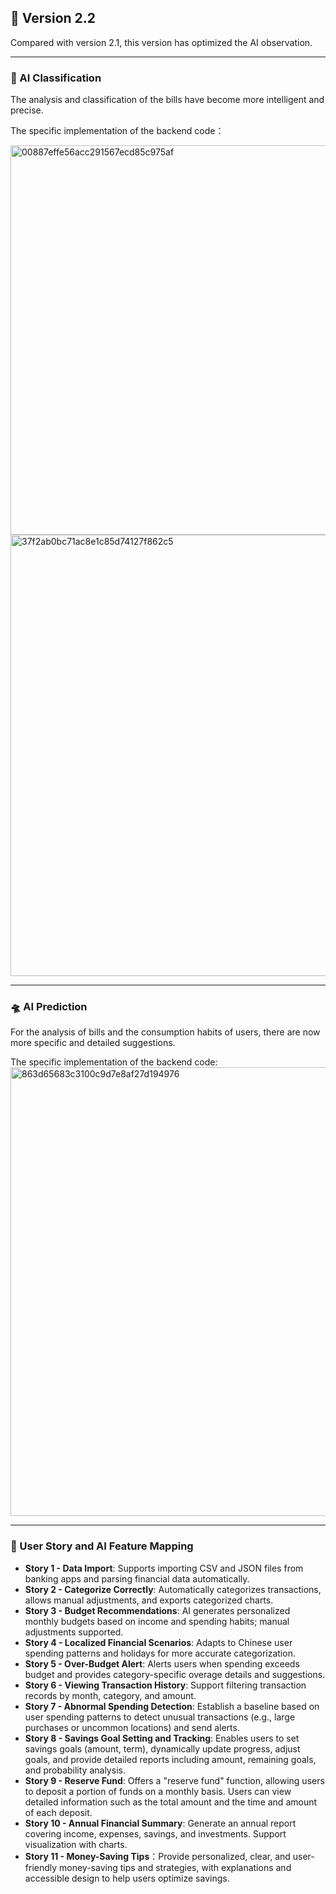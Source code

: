 ## 🚀 Version 2.2

Compared with version 2.1, this version has optimized the AI observation.

---

### 🌌 AI Classification
The analysis and classification of the bills have become more intelligent and precise.

The specific implementation of the backend code：

<img width="623" alt="00887effe56acc291567ecd85c975af" src="https://github.com/user-attachments/assets/1b216436-3220-4d03-8dd7-2058ec5530bb" />

<img width="706" alt="37f2ab0bc71ac8e1c85d74127f862c5" src="https://github.com/user-attachments/assets/1beff0de-6db5-41de-ad26-8935447e155e" />


---

### 🛸 AI Prediction
For the analysis of bills and the consumption habits of users, there are now more specific and detailed suggestions.

The specific implementation of the backend code:
<img width="718" alt="863d65683c3100c9d7e8af27d194976" src="https://github.com/user-attachments/assets/974eb8e2-752d-4306-8d80-e1c665dd8454" />



---

### 📌 User Story and AI Feature Mapping

- **Story 1 - Data Import**: Supports importing CSV and JSON files from banking apps and parsing financial data automatically.
- **Story 2 - Categorize Correctly**: Automatically categorizes transactions, allows manual adjustments, and exports categorized charts.
- **Story 3 - Budget Recommendations**: AI generates personalized monthly budgets based on income and spending habits; manual adjustments supported.
- **Story 4 - Localized Financial Scenarios**: Adapts to Chinese user spending patterns and holidays for more accurate categorization.
- **Story 5 - Over-Budget Alert**: Alerts users when spending exceeds budget and provides category-specific overage details and suggestions.
- **Story 6 - Viewing Transaction History**: Support filtering transaction records by month, category, and amount.
- **Story 7 - Abnormal Spending Detection**: Establish a baseline based on user spending patterns to detect unusual transactions (e.g., large purchases or uncommon locations) and send alerts.
- **Story 8 - Savings Goal Setting and Tracking**: Enables users to set savings goals (amount, term), dynamically update progress, adjust goals, and provide detailed reports including amount, remaining goals, and probability analysis.
- **Story 9 - Reserve Fund**: Offers a "reserve fund" function, allowing users to deposit a portion of funds on a monthly basis. Users can view detailed information such as the total amount and the time and amount of each deposit.
- **Story 10 - Annual Financial Summary**: Generate an annual report covering income, expenses, savings, and investments. Support visualization with charts.
- **Story 11 - Money-Saving Tips**：Provide personalized, clear, and user-friendly money-saving tips and strategies, with explanations and accessible design to help users optimize savings.
